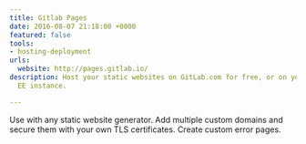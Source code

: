 ```yaml
---
title: Gitlab Pages
date: 2016-08-07 21:18:00 +0000
featured: false
tools:
- hosting-deployment
urls:
  website: http://pages.gitlab.io/
description: Host your static websites on GitLab.com for free, or on your own GitLab
  EE instance.

---
```

Use with any static website generator. Add multiple custom domains and secure them with your own TLS certificates. Create custom error pages.
